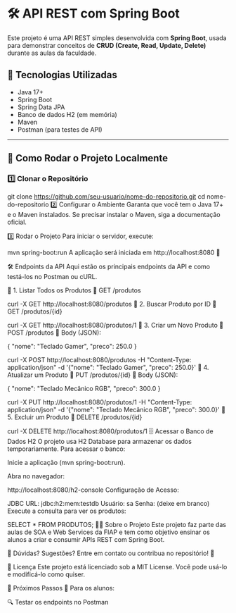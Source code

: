 ﻿# 🛠️ API REST com Spring Boot

Este projeto é uma API REST simples desenvolvida com **Spring Boot**, usada para demonstrar conceitos de **CRUD (Create, Read, Update, Delete)** durante as aulas da faculdade.

## 📌 **Tecnologias Utilizadas**
- Java 17+
- Spring Boot
- Spring Data JPA
- Banco de dados H2 (em memória)
- Maven
- Postman (para testes de API)

---

## 🚀 **Como Rodar o Projeto Localmente**
### **1️⃣ Clonar o Repositório**

git clone https://github.com/seu-usuario/nome-do-repositorio.git
cd nome-do-repositorio
2️⃣ Configurar o Ambiente
Garanta que você tem o Java 17+ e o Maven instalados.
Se precisar instalar o Maven, siga a documentação oficial.

3️⃣ Rodar o Projeto
Para iniciar o servidor, execute:

mvn spring-boot:run
A aplicação será iniciada em http://localhost:8080 🚀

🛠️ Endpoints da API
Aqui estão os principais endpoints da API e como testá-los no Postman ou cURL.

🔹 1. Listar Todos os Produtos
📌 GET /produtos

curl -X GET http://localhost:8080/produtos
🔹 2. Buscar Produto por ID
📌 GET /produtos/{id}

curl -X GET http://localhost:8080/produtos/1
🔹 3. Criar um Novo Produto
📌 POST /produtos
📌 Body (JSON):

{
  "nome": "Teclado Gamer",
  "preco": 250.0
}

curl -X POST http://localhost:8080/produtos -H "Content-Type: application/json" -d '{"nome": "Teclado Gamer", "preco": 250.0}'
🔹 4. Atualizar um Produto
📌 PUT /produtos/{id} 📌 Body (JSON):

{
  "nome": "Teclado Mecânico RGB",
  "preco": 300.0
}

curl -X PUT http://localhost:8080/produtos/1 -H "Content-Type: application/json" -d '{"nome": "Teclado Mecânico RGB", "preco": 300.0}'
🔹 5. Excluir um Produto
📌 DELETE /produtos/{id}

curl -X DELETE http://localhost:8080/produtos/1
🗄️ Acessar o Banco de Dados H2
O projeto usa H2 Database para armazenar os dados temporariamente.
Para acessar o banco:

Inicie a aplicação (mvn spring-boot:run).

Abra no navegador:

http://localhost:8080/h2-console
Configuração de Acesso:

JDBC URL: jdbc:h2:mem:testdb
Usuário: sa
Senha: (deixe em branco)
Execute a consulta para ver os produtos:

SELECT * FROM PRODUTOS;
👨‍🏫 Sobre o Projeto
Este projeto faz parte das aulas de SOA e Web Services da FIAP e tem como objetivo ensinar os alunos a criar e consumir APIs REST com Spring Boot.

📌 Dúvidas? Sugestões?
Entre em contato ou contribua no repositório! 🚀

📜 Licença
Este projeto está licenciado sob a MIT License. Você pode usá-lo e modificá-lo como quiser.

🎯 Próximos Passos
📌 Para os alunos:

🔍 Testar os endpoints no Postman
